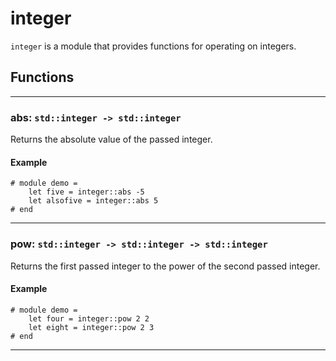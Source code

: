 # integer
`integer` is a module that provides functions for operating on integers.
## Functions
---
### abs: `std::integer -> std::integer`
Returns the absolute value of the passed integer.
#### Example
```halcyon
# module demo =
    let five = integer::abs -5
    let alsofive = integer::abs 5
# end
```
---
### pow: `std::integer -> std::integer -> std::integer`
Returns the first passed integer to the power of the second passed integer.
#### Example
```halcyon
# module demo =
    let four = integer::pow 2 2
    let eight = integer::pow 2 3
# end
```
---
